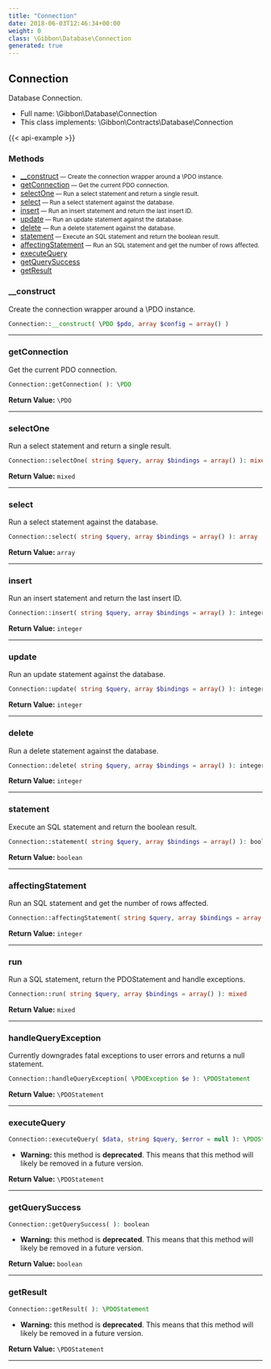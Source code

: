 ```yaml
---
title: "Connection"
date: 2018-06-03T12:46:34+00:00
weight: 0
class: \Gibbon\Database\Connection
generated: true
---
```


## Connection

Database Connection.



* Full name: \Gibbon\Database\Connection
* This class implements: \Gibbon\Contracts\Database\Connection

{{< api-example >}} 



### Methods

- [__construct](#__construct)<small> — Create the connection wrapper around a \PDO instance.</small>
- [getConnection](#getconnection)<small> — Get the current PDO connection.</small>
- [selectOne](#selectone)<small> — Run a select statement and return a single result.</small>
- [select](#select)<small> — Run a select statement against the database.</small>
- [insert](#insert)<small> — Run an insert statement and return the last insert ID.</small>
- [update](#update)<small> — Run an update statement against the database.</small>
- [delete](#delete)<small> — Run a delete statement against the database.</small>
- [statement](#statement)<small> — Execute an SQL statement and return the boolean result.</small>
- [affectingStatement](#affectingstatement)<small> — Run an SQL statement and get the number of rows affected.</small>
- [executeQuery](#executequery)
- [getQuerySuccess](#getquerysuccess)
- [getResult](#getresult)




### __construct

Create the connection wrapper around a \PDO instance.

```php
Connection::__construct( \PDO $pdo, array $config = array() )
```









---

### getConnection

Get the current PDO connection.

```php
Connection::getConnection( ): \PDO
```






**Return Value:**
`\PDO`  



---

### selectOne

Run a select statement and return a single result.

```php
Connection::selectOne( string $query, array $bindings = array() ): mixed
```






**Return Value:**
`mixed`  



---

### select

Run a select statement against the database.

```php
Connection::select( string $query, array $bindings = array() ): array
```






**Return Value:**
`array`  



---

### insert

Run an insert statement and return the last insert ID.

```php
Connection::insert( string $query, array $bindings = array() ): integer
```






**Return Value:**
`integer`  



---

### update

Run an update statement against the database.

```php
Connection::update( string $query, array $bindings = array() ): integer
```






**Return Value:**
`integer`  



---

### delete

Run a delete statement against the database.

```php
Connection::delete( string $query, array $bindings = array() ): integer
```






**Return Value:**
`integer`  



---

### statement

Execute an SQL statement and return the boolean result.

```php
Connection::statement( string $query, array $bindings = array() ): boolean
```






**Return Value:**
`boolean`  



---

### affectingStatement

Run an SQL statement and get the number of rows affected.

```php
Connection::affectingStatement( string $query, array $bindings = array() ): integer
```






**Return Value:**
`integer`  



---

### run

Run a SQL statement, return the PDOStatement and handle exceptions.

```php
Connection::run( string $query, array $bindings = array() ): mixed
```






**Return Value:**
`mixed`  



---

### handleQueryException

Currently downgrades fatal exceptions to user errors and returns a null statement.

```php
Connection::handleQueryException( \PDOException $e ): \PDOStatement
```






**Return Value:**
`\PDOStatement`  



---

### executeQuery



```php
Connection::executeQuery( $data, string $query, $error = null ): \PDOStatement
```



* **Warning:** this method is **deprecated**. This means that this method will likely be removed in a future version.



**Return Value:**
`\PDOStatement`  



---

### getQuerySuccess



```php
Connection::getQuerySuccess( ): boolean
```



* **Warning:** this method is **deprecated**. This means that this method will likely be removed in a future version.



**Return Value:**
`boolean`  



---

### getResult



```php
Connection::getResult( ): \PDOStatement
```



* **Warning:** this method is **deprecated**. This means that this method will likely be removed in a future version.



**Return Value:**
`\PDOStatement`  



---

